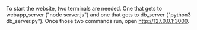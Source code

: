 To start the website, two terminals are needed. One that gets to webapp_server ("node server.js") and one that gets to db_server ("python3 db_server.py"). Once those two commands run, open http://127.0.0.1:3000. 

